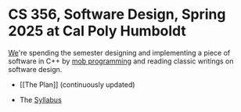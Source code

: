 # CS 356, Software Design, Spring 2025 at Cal Poly Humboldt

[We](https://github.com/bkovitz/cs356-sp25/wiki/Participants)'re spending the semester designing and implementing a piece of software in C++ by [mob programming](https://en.m.wikipedia.org/wiki/Team_programming) and reading classic writings on software design.

* [[The Plan]] (continuously updated)

* The [Syllabus](https://github.com/bkovitz/cs356-sp25/blob/master/syllabus/syllabus.pdf)
